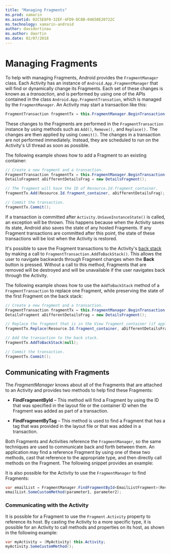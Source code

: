 ```yaml
---
title: "Managing Fragments"
ms.prod: xamarin
ms.assetid: 02C5E8F0-32EF-4FD9-DC8B-04650E20722C
ms.technology: xamarin-android
author: davidortinau
ms.author: daortin
ms.date: 02/07/2018
---
```


# Managing Fragments

To help with managing Fragments, Android provides the `FragmentManager`
class. Each Activity has an instance of `Android.App.FragmentManager`
that will find or dynamically change its Fragments. Each set of these
changes is known as a *transaction*, and is performed by using one of
the APIs contained in the class `Android.App.FragmentTransation`, which
is managed by the `FragmentManager`. An Activity may start a
transaction like this:

```csharp
FragmentTransaction fragmentTx = this.FragmentManager.BeginTransaction();
```

These changes to the Fragments are performed in the
`FragmentTransaction` instance by using methods such as `Add()`,
`Remove(),` and `Replace().` The changes are then applied by using
`Commit()`. The changes in a transaction are not performed immediately.
Instead, they are scheduled to run on the Activity's UI thread as
soon as possible.

The following example shows how to add a Fragment to an existing
container:

```csharp
// Create a new fragment and a transaction.
FragmentTransaction fragmentTx = this.FragmentManager.BeginTransaction();
DetailsFragment aDifferentDetailsFrag = new DetailsFragment();

// The fragment will have the ID of Resource.Id.fragment_container.
fragmentTx.Add(Resource.Id.fragment_container, aDifferentDetailsFrag);

// Commit the transaction.
fragmentTx.Commit();
```

If a transaction is committed after `Activity.OnSaveInstanceState()` is
called, an exception will be thrown. This happens because when the
Activity saves its state, Android also saves the state of any hosted
Fragments. If any Fragment transactions are committed after this point,
the state of these transactions will be lost when the Activity is
restored.

It's possible to save the Fragment transactions to the Activity's
[back stack](https://developer.android.com/guide/topics/fundamentals/tasks-and-back-stack.html)
by making a call to `FragmentTransaction.AddToBackStack()`. This allows
the user to navigate backwards through Fragment changes when the
**Back** button is pressed. Without a call to this method, Fragments
that are removed will be destroyed and will be unavailable if the user
navigates back through the Activity.

The following example shows how to use the `AddToBackStack` method of a
`FragmentTransaction` to replace one Fragment, while preserving the
state of the first Fragment on the back stack:

```csharp
// Create a new fragment and a transaction.
FragmentTransaction fragmentTx = this.FragmentManager.BeginTransaction();
DetailsFragment aDifferentDetailsFrag = new DetailsFragment();

// Replace the fragment that is in the View fragment_container (if applicable).
fragmentTx.Replace(Resource.Id.fragment_container, aDifferentDetailsFrag);

// Add the transaction to the back stack.
fragmentTx.AddToBackStack(null);

// Commit the transaction.
fragmentTx.Commit();
```

## Communicating with Fragments

The *FragmentManager* knows about all of the Fragments that are
attached to an Activity and provides two methods to help find these
Fragments:

- **FindFragmentById** &ndash; This method will find a Fragment
    by using the ID that was specified in the layout file or the container
    ID when the Fragment was added as part of a transaction.

- **FindFragmentByTag** &ndash; This method is used to find a
    Fragment that has a tag that was provided in the layout file or
    that was added in a transaction.

Both Fragments and Activities reference the `FragmentManager`, so the
same techniques are used to communicate back and forth between them. An
application may find a reference Fragment by using one of these two
methods, cast that reference to the appropriate type, and then directly
call methods on the Fragment. The following snippet provides an
example:

It is also possible for the Activity to use the `FragmentManager` to
find Fragments:

```csharp
var emailList = FragmentManager.FindFragmentById<EmailListFragment>(Resource.Id.email_list_fragment);
emailList.SomeCustomMethod(parameter1, parameter2);
```

### Communicating with the Activity

It is possible for a Fragment to use the `Fragment.Activity` property
to reference its host. By casting the Activity to a more specific type,
it is possible for an Activity to call methods and properties on its
host, as shown in the following example:

```csharp
var myActivity = (MyActivity) this.Activity;
myActivity.SomeCustomMethod();
```

